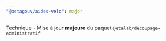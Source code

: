 ```yaml
---
"@betagouv/aides-velo": major
---
```


Technique - Mise à jour **majeure** du paquet `@etalab/decoupage-administratif`
